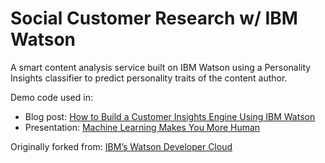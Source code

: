 # Social Customer Research w/ IBM Watson

A smart content analysis service built on IBM Watson using a Personality Insights classifier to predict personality traits of the content author.

Demo code used in:
* Blog post: [How to Build a Customer Insights Engine Using IBM Watson](https://10xnation.com/customer-insights-ibm-watson/)
* Presentation: [Machine Learning Makes You More Human](https://drive.google.com/open?id=1Yp9FgxiqgUV63WjtXRJHnU2Vj8hPXmoobHHRnaOWGI8)

Originally forked from: [IBM’s Watson Developer Cloud](https://github.com/watson-developer-cloud/personality-insights-nodejs)
